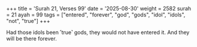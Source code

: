 +++
title = 'Surah 21, Verses 99'
date = '2025-08-30'
weight = 2582
surah = 21
ayah = 99
tags = ["entered", "forever", "god", "gods", "idol", "idols", "not", "true"]
+++

Had those idols been ˹true˺ gods, they would not have entered it. And they will be there forever.